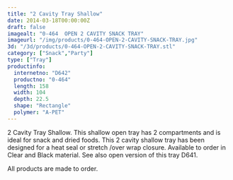 ```yaml
---
title: "2 Cavity Tray Shallow"
date: 2014-03-18T00:00:00Z
draft: false
imagealt: "0-464  OPEN 2 CAVITY SNACK TRAY"
imageurl: "/img/products/0-464-OPEN-2-CAVITY-SNACK-TRAY.jpg"
3d: "/3d/products/0-464-OPEN-2-CAVITY-SNACK-TRAY.stl"
category: ["Snack","Party"]
type: ["Tray"]
productinfo:
  internetno: "D642"
  productno: "0-464"
  length: 158
  width: 104
  depth: 22.5
  shape: "Rectangle"
  polymer: "A-PET"
---
```

2 Cavity Tray Shallow. This shallow open tray has 2 compartments and is ideal for snack and dried foods. This 2 cavity shallow tray has been designed for a heat seal or stretch /over wrap closure. Available to order in Clear and Black material. See also open version of this tray D641.

All products are made to order.